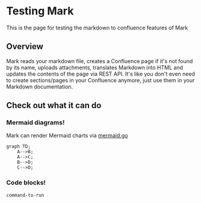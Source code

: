 <!-- Space: OC -->
<!-- Parent: Testing Mark -->
<!-- Title: Test -->

<!-- Include: ../templates/disclaimer.md -->


# Testing Mark

This is the page for testing the markdown to confluence features of Mark

## Overview

Mark reads your markdown file, creates a Confluence page if it's not found by its name, uploads attachments, translates Markdown into HTML and updates the contents of the page via REST API. It's like you don't even need to create sections/pages in your Confluence anymore, just use them in your Markdown documentation.

## Check out what it can do

### Mermaid diagrams!
Mark can render Mermaid charts via [mermaid.go](https://github.com/dreampuf/mermaid.go)  

```mermaid
graph TD;
    A-->B;
    A-->C;
    B-->D;
    C-->D;
```

### Code blocks!

```bash
command-to-run
```

